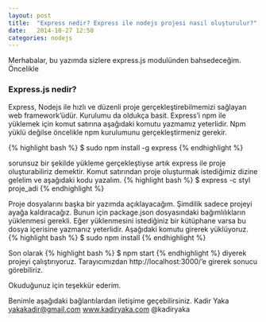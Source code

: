 ```yaml
---
layout: post
title:  "Express nedir? Express ile nodejs projesi nasıl oluşturulur?"
date:   2014-10-27 12:50
categories: nodejs
---
```


Merhabalar, bu yazımda sizlere express.js modulünden bahsedeceğim. Öncelikle
### Express.js nedir?
Express, Nodejs ile hızlı ve düzenli proje gerçekleştirebilmemizi sağlayan web framework’üdür. Kurulumu da oldukça basit.
Express’i npm ile yüklemek için komut satırına aşağıdaki komutu yazmamız yeterlidir. Npm yüklü değilse öncelikle npm kurulumunu gerçekleştirmeniz gerekir.

{% highlight bash %}
$ sudo npm install -g express
{% endhighlight %}

sorunsuz bir şekilde yükleme gerçekleştiyse artık express ile proje oluşturabiliriz demektir.
Komut satırından proje oluşturmak istediğimiz dizine gelelim ve aşağıdaki kodu yazalım.
{% highlight bash %}
$ express -c styl proje_adi
{% endhighlight %}

Proje dosyalarını başka bir yazımda açıklayacağım. Şimdilik sadece projeyi ayağa kaldıracağız. Bunun için package.json dosyasındaki bağımlılıkların yüklenmesi gerekli. Eğer yüklenmesini istediğiniz bir kütüphane varsa bu dosya içerisine yazmanız yeterlidir. Aşağıdaki komutu girerek yüklüyoruz.
{% highlight bash %}
$ sudo npm install
{% endhighlight %}

Son olarak
{% highlight bash %}
$ npm start
{% endhighlight %}
diyerek projeyi çalıştırıyoruz. Tarayıcımızdan http://localhost:3000/’e girerek sonucu görebiliriz.

Okuduğunuz için teşekkür ederim.

Benimle aşağıdaki bağlantılardan iletişime geçebilirsiniz.
Kadir Yaka yakakadir@gmail.com www.kadiryaka.com @kadiryaka
